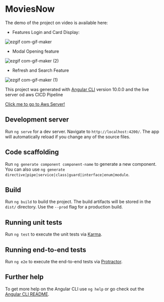 # MoviesNow
The demo of the project on video is available here:
- Features Login and Card Display:

![ezgif com-gif-maker](https://user-images.githubusercontent.com/58136803/134806291-a6eb667f-3f99-4b16-8768-b2c26bb303dd.gif)

- Modal Opening feature

![ezgif com-gif-maker (2)](https://user-images.githubusercontent.com/58136803/134813119-047ea143-2dda-482e-b14b-632710837a69.gif)

- Refresh and Search Feature

![ezgif com-gif-maker (1)](https://user-images.githubusercontent.com/58136803/134813140-c294e9a8-e7ae-49e6-872a-6552af88b35f.gif)


This project was generated with [Angular CLI](https://github.com/angular/angular-cli) version 10.0.0 and the live server od aws CICD Pipeline 

[Click me to go to Aws Server!](http://movies-now.s3-website.ap-south-1.amazonaws.com)


## Development server

Run `ng serve` for a dev server. Navigate to `http://localhost:4200/`. The app will automatically reload if you change any of the source files.

## Code scaffolding

Run `ng generate component component-name` to generate a new component. You can also use `ng generate directive|pipe|service|class|guard|interface|enum|module`.

## Build

Run `ng build` to build the project. The build artifacts will be stored in the `dist/` directory. Use the `--prod` flag for a production build.

## Running unit tests

Run `ng test` to execute the unit tests via [Karma](https://karma-runner.github.io).

## Running end-to-end tests

Run `ng e2e` to execute the end-to-end tests via [Protractor](http://www.protractortest.org/).

## Further help

To get more help on the Angular CLI use `ng help` or go check out the [Angular CLI README](https://github.com/angular/angular-cli/blob/master/README.md).
